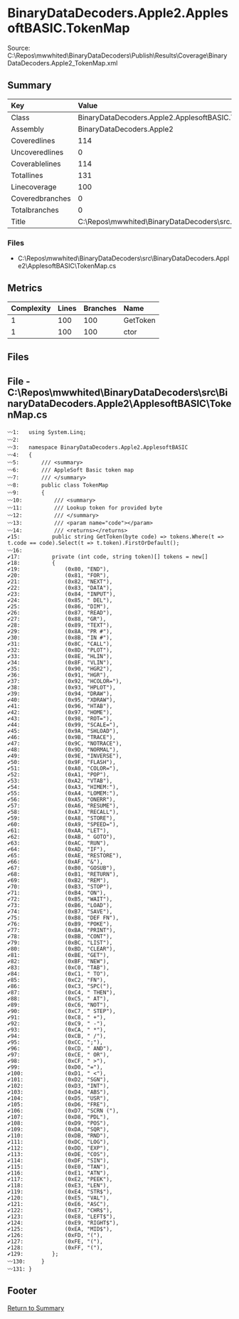 ﻿
# BinaryDataDecoders.Apple2.ApplesoftBASIC.TokenMap
Source: C:\Repos\mwwhited\BinaryDataDecoders\Publish\Results\Coverage\BinaryDataDecoders.Apple2_TokenMap.xml

## Summary

| Key                  | Value                                                            |
| :------------------- | :--------------------------------------------------------------- |
| Class                | BinaryDataDecoders.Apple2.ApplesoftBASIC.TokenMap            | 
| Assembly             | BinaryDataDecoders.Apple2                                    | 
| Coveredlines         | 114                                                          | 
| Uncoveredlines       | 0                                                            | 
| Coverablelines       | 114                                                          | 
| Totallines           | 131                                                          | 
| Linecoverage         | 100                                                          | 
| Coveredbranches      | 0                                                            | 
| Totalbranches        | 0                                                            | 
| Title                | C:\Repos\mwwhited\BinaryDataDecoders\src\..\src\BinaryDataDe | 

### Files
 * C:\Repos\mwwhited\BinaryDataDecoders\src\BinaryDataDecoders.Apple2\ApplesoftBASIC\TokenMap.cs

## Metrics

| Complexity | Lines | Branches | Name                                          |
| :--------- | :---- | :------- | :-------------------------------------------- |
| 1          | 100   | 100      | GetToken | 
| 1          | 100   | 100      | ctor | 
## Files

## File - C:\Repos\mwwhited\BinaryDataDecoders\src\BinaryDataDecoders.Apple2\ApplesoftBASIC\TokenMap.cs

```CSharp
〰1:   using System.Linq;
〰2:   
〰3:   namespace BinaryDataDecoders.Apple2.ApplesoftBASIC
〰4:   {
〰5:       /// <summary>
〰6:       /// AppleSoft Basic token map
〰7:       /// </summary>
〰8:       public class TokenMap
〰9:       {
〰10:          /// <summary>
〰11:          /// Lookup token for provided byte
〰12:          /// </summary>
〰13:          /// <param name="code"></param>
〰14:          /// <returns></returns>
✔15:          public string GetToken(byte code) => tokens.Where(t => t.code == code).Select(t => t.token).FirstOrDefault();
〰16:  
✔17:          private (int code, string token)[] tokens = new[]
✔18:          {
✔19:              (0x80, "END"),
✔20:              (0x81, "FOR"),
✔21:              (0x82, "NEXT"),
✔22:              (0x83, "DATA"),
✔23:              (0x84, "INPUT"),
✔24:              (0x85, " DEL"),
✔25:              (0x86, "DIM"),
✔26:              (0x87, "READ"),
✔27:              (0x88, "GR"),
✔28:              (0x89, "TEXT"),
✔29:              (0x8A, "PR #"),
✔30:              (0x8B, "IN #"),
✔31:              (0x8C, "CALL"),
✔32:              (0x8D, "PLOT"),
✔33:              (0x8E, "HLIN"),
✔34:              (0x8F, "VLIN"),
✔35:              (0x90, "HGR2"),
✔36:              (0x91, "HGR"),
✔37:              (0x92, "HCOLOR="),
✔38:              (0x93, "HPLOT"),
✔39:              (0x94, "DRAW"),
✔40:              (0x95, "XDRAW"),
✔41:              (0x96, "HTAB"),
✔42:              (0x97, "HOME"),
✔43:              (0x98, "ROT="),
✔44:              (0x99, "SCALE="),
✔45:              (0x9A, "SHLOAD"),
✔46:              (0x9B, "TRACE"),
✔47:              (0x9C, "NOTRACE"),
✔48:              (0x9D, "NORMAL"),
✔49:              (0x9E, "INVERSE"),
✔50:              (0x9F, "FLASH"),
✔51:              (0xA0, "COLOR="),
✔52:              (0xA1, "POP"),
✔53:              (0xA2, "VTAB"),
✔54:              (0xA3, "HIMEM:"),
✔55:              (0xA4, "LOMEM:"),
✔56:              (0xA5, "ONERR"),
✔57:              (0xA6, "RESUME"),
✔58:              (0xA7, "RECALL"),
✔59:              (0xA8, "STORE"),
✔60:              (0xA9, "SPEED="),
✔61:              (0xAA, "LET"),
✔62:              (0xAB, " GOTO"),
✔63:              (0xAC, "RUN"),
✔64:              (0xAD, "IF"),
✔65:              (0xAE, "RESTORE"),
✔66:              (0xAF, "&"),
✔67:              (0xB0, "GOSUB"),
✔68:              (0xB1, "RETURN"),
✔69:              (0xB2, "REM"),
✔70:              (0xB3, "STOP"),
✔71:              (0xB4, "ON"),
✔72:              (0xB5, "WAIT"),
✔73:              (0xB6, "LOAD"),
✔74:              (0xB7, "SAVE"),
✔75:              (0xB8, "DEF FN"),
✔76:              (0xB9, "POKE"),
✔77:              (0xBA, "PRINT"),
✔78:              (0xBB, "CONT"),
✔79:              (0xBC, "LIST"),
✔80:              (0xBD, "CLEAR"),
✔81:              (0xBE, "GET"),
✔82:              (0xBF, "NEW"),
✔83:              (0xC0, "TAB"),
✔84:              (0xC1, " TO"),
✔85:              (0xC2, "FN"),
✔86:              (0xC3, "SPC("),
✔87:              (0xC4, " THEN"),
✔88:              (0xC5, " AT"),
✔89:              (0xC6, "NOT"),
✔90:              (0xC7, " STEP"),
✔91:              (0xC8, " +"),
✔92:              (0xC9, " -"),
✔93:              (0xCA, " *"),
✔94:              (0xCB, " /"),
✔95:              (0xCC, ";"),
✔96:              (0xCD, " AND"),
✔97:              (0xCE, " OR"),
✔98:              (0xCF, " >"),
✔99:              (0xD0, "="),
✔100:             (0xD1, " <"),
✔101:             (0xD2, "SGN"),
✔102:             (0xD3, "INT"),
✔103:             (0xD4, "ABS"),
✔104:             (0xD5, "USR"),
✔105:             (0xD6, "FRE"),
✔106:             (0xD7, "SCRN ("),
✔107:             (0xD8, "PDL"),
✔108:             (0xD9, "POS"),
✔109:             (0xDA, "SQR"),
✔110:             (0xDB, "RND"),
✔111:             (0xDC, "LOG"),
✔112:             (0xDD, "EXP"),
✔113:             (0xDE, "COS"),
✔114:             (0xDF, "SIN"),
✔115:             (0xE0, "TAN"),
✔116:             (0xE1, "ATN"),
✔117:             (0xE2, "PEEK"),
✔118:             (0xE3, "LEN"),
✔119:             (0xE4, "STR$"),
✔120:             (0xE5, "VAL"),
✔121:             (0xE6, "ASC"),
✔122:             (0xE7, "CHR$"),
✔123:             (0xE8, "LEFT$"),
✔124:             (0xE9, "RIGHT$"),
✔125:             (0xEA, "MID$"),
✔126:             (0xFD, "("),
✔127:             (0xFE, "("),
✔128:             (0xFF, "("),
✔129:         };
〰130:     }
〰131: }

```
## Footer 
[Return to Summary](Summary.md)

